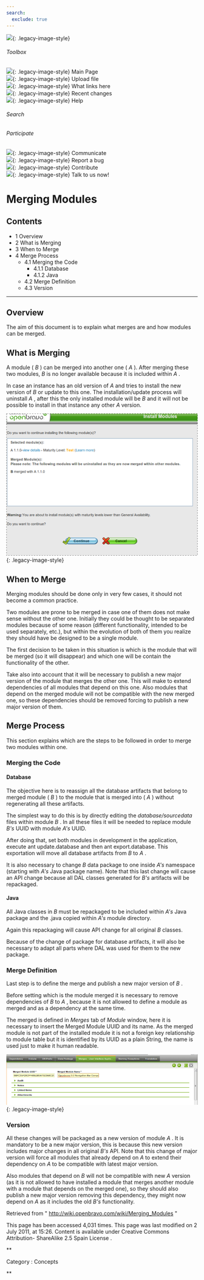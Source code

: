 ```yaml
---
search:
  exclude: true
---
```


![](skins/openbravo/images/social-blogs-sidebar-banner.png){: .legacy-image-style}

######  Toolbox

![](skins/openbravo/images/flecha1.jpg){: .legacy-image-style} Main Page  
![](skins/openbravo/images/flecha1.jpg){: .legacy-image-style} Upload file  
![](skins/openbravo/images/flecha1.jpg){: .legacy-image-style} What links here  
![](skins/openbravo/images/flecha1.jpg){: .legacy-image-style} Recent changes  
![](skins/openbravo/images/flecha1.jpg){: .legacy-image-style} Help  
  
  

######  Search

######  Participate

![](skins/openbravo/images/flecha1.jpg){: .legacy-image-style} Communicate  
![](skins/openbravo/images/flecha1.jpg){: .legacy-image-style} Report a bug  
![](skins/openbravo/images/flecha1.jpg){: .legacy-image-style} Contribute  
![](skins/openbravo/images/flecha1.jpg){: .legacy-image-style} Talk to us now!  

  

#  Merging Modules

##  Contents

  * 1  Overview 
  * 2  What is Merging 
  * 3  When to Merge 
  * 4  Merge Process 
    * 4.1  Merging the Code 
      * 4.1.1  Database 
      * 4.1.2  Java 
    * 4.2  Merge Definition 
    * 4.3  Version 

  
---  
  
##  Overview

The aim of this document is to explain what merges are and how modules can be
merged.

##  What is Merging

A module ( _B_ ) can be merged into another one ( _A_ ). After merging these
two modules, _B_ is no longer available because it is included within _A_ .

In case an instance has an old version of _A_ and tries to install the new
version of _B_ or update to this one. The installation/update process will
uninstall _A_ , after this the only installed module will be _B_ and it will
not be possible to install in that instance any other _A_ version.

![](/assets/developer-guide/etendo-classic/concepts/Merging_Modules-0.png){: .legacy-image-style}

##  When to Merge

Merging modules should be done only in very few cases, it should not become a
common practice.

Two modules are prone to be merged in case one of them does not make sense
without the other one. Initially they could be thought to be separated modules
because of some reason (different functionality, intended to be used
separately, etc.), but within the evolution of both of them you realize they
should have be designed to be a single module.

The first decision to be taken in this situation is which is the module that
will be merged (so it will disappear) and which one will be contain the
functionality of the other.

Take also into account that it will be necessary to publish a new major
version of the module that merges the other one. This will make to extend
dependencies of all modules that depend on this one. Also modules that depend
on the merged module will not be compatible with the new merged one, so these
dependencies should be removed forcing to publish a new major version of them.

##  Merge Process

This section explains which are the steps to be followed in order to merge two
modules within one.

###  Merging the Code

####  Database

The objective here is to reassign all the database artifacts that belong to
merged module ( _B_ ) to the module that is merged into ( _A_ ) without
regenerating all these artifacts.

The simplest way to do this is by directly editing the _database/sourcedata_
files within module _B_ . In all these files it will be needed to replace
module _B's_ UUID with module _A's_ UUID.

After doing that, set both modules in development in the application, execute
ant update.database and then ant export.database. This exportation will move
all database artifacts from _B_ to _A_ .

It is also necessary to change _B_ data package to one inside _A's_ namespace
(starting with _A's_ Java package name). Note that this last change will cause
an API change because all DAL classes generated for _B's_ artifacts will be
repackaged.

####  Java

All Java classes in _B_ must be repackaged to be included within _A's_ Java
package and the .java copied within _A's_ module directory.

Again this repackaging will cause API change for all original _B_ classes.

Because of the change of package for database artifacts, it will also be
necessary to adapt all parts where DAL was used for them to the new package.

###  Merge Definition

Last step is to define the merge and publish a new major version of _B_ .

  
Before setting which is the module merged it is necessary to remove
dependencies of _B_ to _A_ , because it is not allowed to define a module as
merged and as a dependency at the same time.

The merged is defined in _Merges_ tab of _Module_ window, here it is necessary
to insert the Merged Module UUID and its name. As the merged module is not
part of the installed module it is not a foreign key relationship to module
table but it is identified by its UUID as a plain String, the name is used
just to make it human readable.

![](/assets/developer-guide/etendo-classic/concepts/Merging_Modules-1.png){: .legacy-image-style}

###  Version

All these changes will be packaged as a new version of module _A_ . It is
mandatory to be a new major version, this is because this new version includes
major changes in all original _B's_ API. Note that this change of major
version will force all modules that already depend on _A_ to extend their
dependency on _A_ to be compatible with latest major version.

Also modules that depend on _B_ will not be compatible with new _A_ version
(as it is not allowed to have installed a module that merges another module
with a module that depends on the merged one), so they should also publish a
new major version removing this dependency, they might now depend on _A_ as it
includes the old _B's_ functionality.

Retrieved from "  http://wiki.openbravo.com/wiki/Merging_Modules  "

This page has been accessed 4,031 times. This page was last modified on 2 July
2011, at 15:26. Content is available under  Creative Commons Attribution-
ShareAlike 2.5 Spain License  .

  
**

Category  :  Concepts

**

